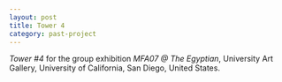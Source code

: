 ```yaml
---
layout: post
title: Tower 4
category: past-project
---
```


*Tower #4* for the group exhibition *MFA07 @ The Egyptian*, University Art Gallery, University of California, San Diego, United States.